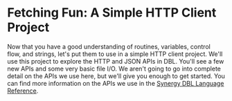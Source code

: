 # Fetching Fun: A Simple HTTP Client Project
Now that you have a good understanding of routines, variables, control flow, and strings, let's put them to use in a simple HTTP client project. We'll use this project to explore the HTTP and JSON APIs in DBL. You'll see a few new APIs and some very basic file I/O. We aren't going to go into complete detail on the APIs we use here, but we'll give you enough to get started. You can find more information on the APIs we use in the [Synergy DBL Language Reference](https://www.synergex.com/docs/).<!--Should this link go directly to the LRM instead of the main doc page?-->